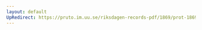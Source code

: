 ```yaml
---
layout: default
UpRedirect: https://pruto.im.uu.se/riksdagen-records-pdf/1869/prot-1869--fk--227/prot-1869--fk--227_062.pdf
---
```

